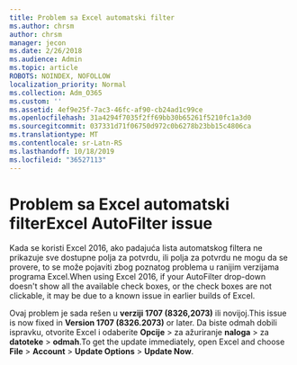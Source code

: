 ```yaml
---
title: Problem sa Excel automatski filter
ms.author: chrsm
author: chrsm
manager: jecon
ms.date: 2/26/2018
ms.audience: Admin
ms.topic: article
ROBOTS: NOINDEX, NOFOLLOW
localization_priority: Normal
ms.collection: Adm_O365
ms.custom: ''
ms.assetid: 4ef9e25f-7ac3-46fc-af90-cb24ad1c99ce
ms.openlocfilehash: 31a4294f7035f2ff69bb30b65261f5210fc1a3d0
ms.sourcegitcommit: 037331d71f06750d972c0b6278b23bb15c4806ca
ms.translationtype: MT
ms.contentlocale: sr-Latn-RS
ms.lasthandoff: 10/18/2019
ms.locfileid: "36527113"
---
```

# <a name="excel-autofilter-issue"></a><span data-ttu-id="5934d-102">Problem sa Excel automatski filter</span><span class="sxs-lookup"><span data-stu-id="5934d-102">Excel AutoFilter issue</span></span>

<span data-ttu-id="5934d-103">Kada se koristi Excel 2016, ako padajuća lista automatskog filtera ne prikazuje sve dostupne polja za potvrdu, ili polja za potvrdu ne mogu da se provere, to se može pojaviti zbog poznatog problema u ranijim verzijama programa Excel.</span><span class="sxs-lookup"><span data-stu-id="5934d-103">When using Excel 2016, if your AutoFilter drop-down doesn't show all the available check boxes, or the check boxes are not clickable, it may be due to a known issue in earlier builds of Excel.</span></span> 
  
<span data-ttu-id="5934d-104">Ovaj problem je sada rešen u **verziji 1707 (8326,2073)** ili novijoj.</span><span class="sxs-lookup"><span data-stu-id="5934d-104">This issue is now fixed in **Version 1707 (8326.2073)** or later.</span></span> <span data-ttu-id="5934d-105">Da biste odmah dobili ispravku, otvorite Excel i odaberite **Opcije** \> za ažuriranje **naloga** \> za **datoteke** \> **odmah**.</span><span class="sxs-lookup"><span data-stu-id="5934d-105">To get the update immediately, open Excel and choose **File** \> **Account** \> **Update Options** \> **Update Now**.</span></span>
  

